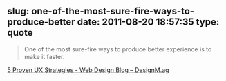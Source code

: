 slug: one-of-the-most-sure-fire-ways-to-produce-better
date: 2011-08-20 18:57:35
type: quote
---

> One of the most sure-fire ways to produce better experience is to make it faster.

[5 Proven UX Strategies - Web Design Blog – DesignM.ag](http://designm.ag/resources/5-proven-ux-strategies/)
